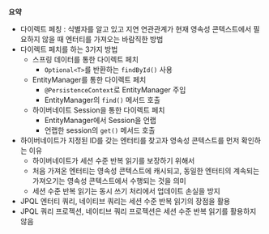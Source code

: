 **요약**
- 다이렉트 페칭 : 식별자를 알고 있고 지연 연관관계가 현재 영속성 콘텍스트에서 필요하지 않을 때 엔터티를 가져오는 바람직한 방법
- 다이렉트 페치를 하는 3가지 방법
  - 스프링 데이터를 통한 다이렉트 페치
    - `Optional<T>`를 반환하는 `findById()` 사용
  - EntityManager를 통한 다이렉트 페치
    - `@PersistenceContext`로 EntityManager 주입
    - EntityManager의 `find()` 메서드 호출
  - 하이버네이트 Session을 통한 다이렉트 페치
    - EntityManager에서 Session을 언랩
    - 언랩한 session의 `get()` 메서드 호출
- 하이버네이트가 지정된 ID를 갖는 엔터티를 찾고자 영속성 콘텍스트를 먼저 확인하는 이유
  - 하이버네이트가 세션 수준 반복 읽기를 보장하기 위해서
  - 처음 가져온 엔터티는 영속성 콘텍스트에 캐시되고, 동일한 엔터티의 계속되는 가져오기는 영속성 콘텍스트에서 수행되는 것을 의미
  - 세션 수준 반복 읽기는 동시 쓰기 처리에서 업데이트 손실을 방지
- JPQL 엔터티 쿼리, 네이티브 쿼리는 세션 수준 반복 읽기의 장점을 활용
- JPQL 쿼리 프로젝션, 네이티브 쿼리 프로젝션은 세션 수준 반복 읽기를 활용하지 않음
